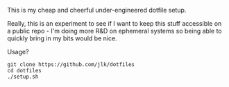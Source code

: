 This is my cheap and cheerful under-engineered dotfile setup.

Really, this is an experiment to see if I want to keep this stuff
accessible on a public repo - I'm doing more R&D on ephemeral systems
so being able to quickly bring in my bits would be nice.

Usage?
```
git clone https://github.com/jlk/dotfiles
cd dotfiles
./setup.sh
```
